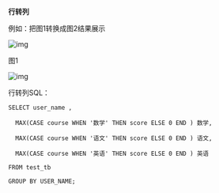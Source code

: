 **行转列**

例如：把图1转换成图2结果展示

![img](D:\software\youdao_file\weixinobU7Vji2jSDT8WUoQ-GPtcbtUpic\ecd315cbef5447b5ac1bff33f0390a1c\30-456550329.png)

图1 

 

![img](D:\software\youdao_file\weixinobU7Vji2jSDT8WUoQ-GPtcbtUpic\28fe938b8a694340b512b6b1798c5efa\7-1085872632.png)

行转列SQL：

```mysql
SELECT user_name ,

  MAX(CASE course WHEN '数学' THEN score ELSE 0 END ) 数学,

  MAX(CASE course WHEN '语文' THEN score ELSE 0 END ) 语文,

  MAX(CASE course WHEN '英语' THEN score ELSE 0 END ) 英语

FROM test_tb

GROUP BY USER_NAME;
```

